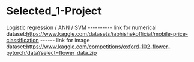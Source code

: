 # Selected_1-Project
Logistic regression / ANN / SVM         ----------
link for numerical dataset:https://www.kaggle.com/datasets/iabhishekofficial/mobile-price-classification ------
link for image dataset:https://www.kaggle.com/competitions/oxford-102-flower-pytorch/data?select=flower_data.zip

